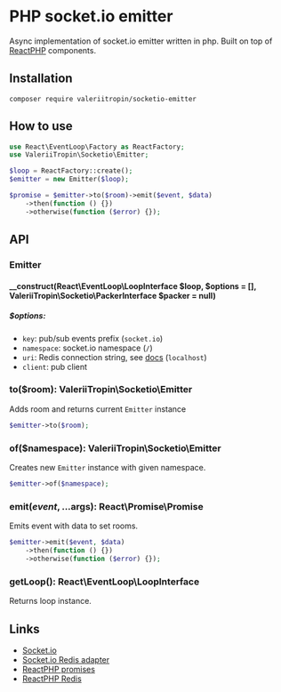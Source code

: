 # PHP socket.io emitter

Async implementation of socket.io emitter written in php. Built on top of [ReactPHP](https://reactphp.org/) components.

## Installation
```
composer require valeriitropin/socketio-emitter
```

## How to use

```php
use React\EventLoop\Factory as ReactFactory;
use ValeriiTropin\Socketio\Emitter;

$loop = ReactFactory::create();
$emitter = new Emitter($loop);

$promise = $emitter->to($room)->emit($event, $data)
    ->then(function () {})
    ->otherwise(function ($error) {});
```

## API
### Emitter
#### __construct(React\EventLoop\LoopInterface $loop, $options = [], ValeriiTropin\Socketio\PackerInterface $packer = null)
##### $options: 
- `key`: pub/sub events prefix (`socket.io`)
- `namespace`: socket.io namespace (`/`)
- `uri`: Redis connection string, see [docs](https://github.com/clue/php-redis-react/blob/master/README.md#createclient) (`localhost`)
- `client`: pub client

### to($room): ValeriiTropin\Socketio\Emitter

Adds room and returns current `Emitter` instance

```php
$emitter->to($room);
```

### of($namespace): ValeriiTropin\Socketio\Emitter

Creates new `Emitter` instance with given namespace.

```php
$emitter->of($namespace);
```

### emit($event, ...$args): React\Promise\Promise

Emits event with data to set rooms.

```php
$emitter->emit($event, $data)
    ->then(function () {})
    ->otherwise(function ($error) {});
```

### getLoop(): React\EventLoop\LoopInterface
 
Returns loop instance.

## Links
 * [Socket.io](https://github.com/socketio/socket.io)
 * [Socket.io Redis adapter](https://github.com/socketio/socket.io-redis)
 * [ReactPHP promises](https://reactphp.org/promise/)
 * [ReactPHP Redis](https://github.com/clue/php-redis-react)
